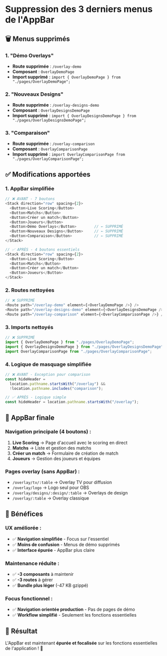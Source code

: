 # Suppression des 3 derniers menus de l'AppBar

## 🗑️ **Menus supprimés**

### **1. "Démo Overlays"**

- **Route supprimée** : `/overlay-demo`
- **Composant** : `OverlayDemoPage`
- **Import supprimé** : `import { OverlayDemoPage } from "./pages/OverlayDemoPage";`

### **2. "Nouveaux Designs"**

- **Route supprimée** : `/overlay-designs-demo`
- **Composant** : `OverlayDesignsDemoPage`
- **Import supprimé** : `import { OverlayDesignsDemoPage } from "./pages/OverlayDesignsDemoPage";`

### **3. "Comparaison"**

- **Route supprimée** : `/overlay-comparison`
- **Composant** : `OverlayComparisonPage`
- **Import supprimé** : `import OverlayComparisonPage from "./pages/OverlayComparisonPage";`

## ✅ **Modifications apportées**

### **1. AppBar simplifiée**

```typescript
// ❌ AVANT - 7 boutons
<Stack direction="row" spacing={2}>
  <Button>Live Scoring</Button>
  <Button>Matchs</Button>
  <Button>Créer un match</Button>
  <Button>Joueurs</Button>
  <Button>Démo Overlays</Button>        // ← SUPPRIMÉ
  <Button>Nouveaux Designs</Button>     // ← SUPPRIMÉ
  <Button>Comparaison</Button>          // ← SUPPRIMÉ
</Stack>

// ✅ APRÈS - 4 boutons essentiels
<Stack direction="row" spacing={2}>
  <Button>Live Scoring</Button>
  <Button>Matchs</Button>
  <Button>Créer un match</Button>
  <Button>Joueurs</Button>
</Stack>
```

### **2. Routes nettoyées**

```typescript
// ❌ SUPPRIMÉ
<Route path="/overlay-demo" element={<OverlayDemoPage />} />
<Route path="/overlay-designs-demo" element={<OverlayDesignsDemoPage />} />
<Route path="/overlay-comparison" element={<OverlayComparisonPage />} />
```

### **3. Imports nettoyés**

```typescript
// ❌ SUPPRIMÉ
import { OverlayDemoPage } from "./pages/OverlayDemoPage";
import { OverlayDesignsDemoPage } from "./pages/OverlayDesignsDemoPage";
import OverlayComparisonPage from "./pages/OverlayComparisonPage";
```

### **4. Logique de masquage simplifiée**

```typescript
// ❌ AVANT - Exception pour comparison
const hideHeader =
  location.pathname.startsWith("/overlay") &&
  !location.pathname.includes("comparison");

// ✅ APRÈS - Logique simple
const hideHeader = location.pathname.startsWith("/overlay");
```

## 🎯 **AppBar finale**

### **Navigation principale (4 boutons) :**

1. **Live Scoring** → Page d'accueil avec le scoring en direct
2. **Matchs** → Liste et gestion des matchs
3. **Créer un match** → Formulaire de création de match
4. **Joueurs** → Gestion des joueurs et équipes

### **Pages overlay (sans AppBar) :**

- `/overlay/tv/:table` → Overlay TV pour diffusion
- `/overlay/logo` → Logo seul pour OBS
- `/overlay/designs/:design/:table` → Overlays de design
- `/overlay/:table` → Overlay classique

## 🚀 **Bénéfices**

### **UX améliorée :**

- ✅ **Navigation simplifiée** - Focus sur l'essentiel
- ✅ **Moins de confusion** - Menus de démo supprimés
- ✅ **Interface épurée** - AppBar plus claire

### **Maintenance réduite :**

- ✅ **-3 composants** à maintenir
- ✅ **-3 routes** à gérer
- ✅ **Bundle plus léger** (-47 KB gzippé)

### **Focus fonctionnel :**

- ✅ **Navigation orientée production** - Pas de pages de démo
- ✅ **Workflow simplifié** - Seulement les fonctions essentielles

## 🎯 **Résultat**

L'AppBar est maintenant **épurée et focalisée** sur les fonctions essentielles de l'application ! 🚀
